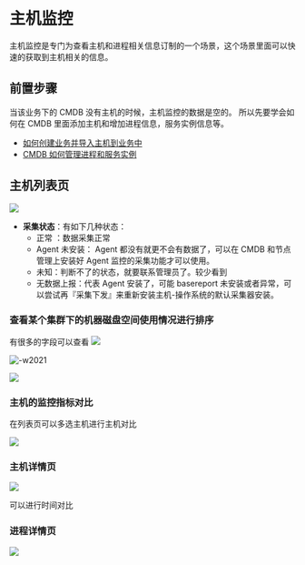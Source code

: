 # 主机监控

主机监控是专门为查看主机和进程相关信息订制的一个场景，这个场景里面可以快速的获取到主机相关的信息。

## 前置步骤

当该业务下的 CMDB 没有主机的时候，主机监控的数据是空的。 所以先要学会如何在 CMDB 里面添加主机和增加进程信息，服务实例信息等。

* [如何创建业务并导入主机到业务中](../../../配置平台/产品白皮书/快速入门/case1.md)
* [CMDB 如何管理进程和服务实例](../../../配置平台/产品白皮书/场景案例/CMDB_management_process.md)

## 主机列表页

![](media/16617882472035.jpg)

* **采集状态**：有如下几种状态：
    * 正常 ：数据采集正常
    * Agent 未安装： Agent 都没有就更不会有数据了，可以在 CMDB 和节点管理上安装好 Agent 监控的采集功能才可以使用。
    * 未知：判断不了的状态，就要联系管理员了。较少看到
    * 无数据上报：代表 Agent 安装了，可能 basereport 未安装或者异常，可以尝试再『采集下发』来重新安装主机-操作系统的默认采集器安装。



### 查看某个集群下的机器磁盘空间使用情况进行排序 

有很多的字段可以查看
![](media/16617883272722.jpg)

![-w2021](media/15840812567108.jpg)

![](media/16617883647663.jpg)


### 主机的监控指标对比

在列表页可以多选主机进行主机对比

![](media/16617884650211.jpg)


### 主机详情页


![](media/16617885571983.jpg)

可以进行时间对比

### 进程详情页

![](media/16617886395611.jpg)



